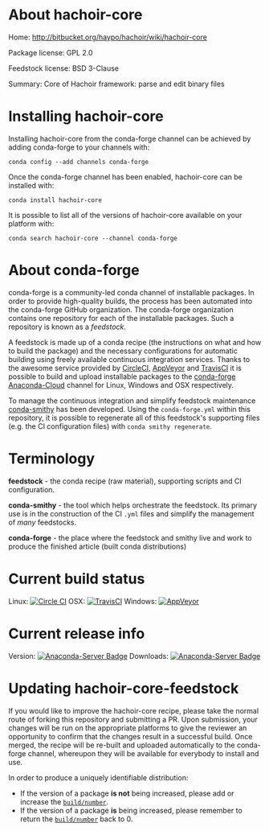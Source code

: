 About hachoir-core
==================

Home: http://bitbucket.org/haypo/hachoir/wiki/hachoir-core

Package license: GPL 2.0

Feedstock license: BSD 3-Clause

Summary: Core of Hachoir framework: parse and edit binary files



Installing hachoir-core
=======================

Installing hachoir-core from the conda-forge channel can be achieved by adding conda-forge to your channels with:

```
conda config --add channels conda-forge
```

Once the conda-forge channel has been enabled, hachoir-core can be installed with:

```
conda install hachoir-core
```

It is possible to list all of the versions of hachoir-core available on your platform with:

```
conda search hachoir-core --channel conda-forge
```


About conda-forge
=================

conda-forge is a community-led conda channel of installable packages.
In order to provide high-quality builds, the process has been automated into the
conda-forge GitHub organization. The conda-forge organization contains one repository
for each of the installable packages. Such a repository is known as a *feedstock*.

A feedstock is made up of a conda recipe (the instructions on what and how to build
the package) and the necessary configurations for automatic building using freely
available continuous integration services. Thanks to the awesome service provided by
[CircleCI](https://circleci.com/), [AppVeyor](http://www.appveyor.com/)
and [TravisCI](https://travis-ci.org/) it is possible to build and upload installable
packages to the [conda-forge](https://anaconda.org/conda-forge)
[Anaconda-Cloud](http://docs.anaconda.org/) channel for Linux, Windows and OSX respectively.

To manage the continuous integration and simplify feedstock maintenance
[conda-smithy](http://github.com/conda-forge/conda-smithy) has been developed.
Using the ``conda-forge.yml`` within this repository, it is possible to regenerate all of
this feedstock's supporting files (e.g. the CI configuration files) with ``conda smithy regenerate``.


Terminology
===========

**feedstock** - the conda recipe (raw material), supporting scripts and CI configuration.

**conda-smithy** - the tool which helps orchestrate the feedstock.
                   Its primary use is in the construction of the CI ``.yml`` files
                   and simplify the management of *many* feedstocks.

**conda-forge** - the place where the feedstock and smithy live and work to
                  produce the finished article (built conda distributions)

Current build status
====================

Linux: [![Circle CI](https://circleci.com/gh/conda-forge/hachoir-core-feedstock.svg?style=svg)](https://circleci.com/gh/conda-forge/hachoir-core-feedstock)
OSX: [![TravisCI](https://travis-ci.org/conda-forge/hachoir-core-feedstock.svg?branch=master)](https://travis-ci.org/conda-forge/hachoir-core-feedstock)
Windows: [![AppVeyor](https://ci.appveyor.com/api/projects/status/github/conda-forge/hachoir-core-feedstock?svg=True)](https://ci.appveyor.com/project/conda-forge/hachoir-core-feedstock/branch/master)

Current release info
====================
Version: [![Anaconda-Server Badge](https://anaconda.org/conda-forge/hachoir-core/badges/version.svg)](https://anaconda.org/conda-forge/hachoir-core)
Downloads: [![Anaconda-Server Badge](https://anaconda.org/conda-forge/hachoir-core/badges/downloads.svg)](https://anaconda.org/conda-forge/hachoir-core)


Updating hachoir-core-feedstock
===============================

If you would like to improve the hachoir-core recipe, please take the normal
route of forking this repository and submitting a PR. Upon submission, your changes will
be run on the appropriate platforms to give the reviewer an opportunity to confirm that the
changes result in a successful build. Once merged, the recipe will be re-built and uploaded
automatically to the conda-forge channel, whereupon they will be available for everybody to
install and use.

In order to produce a uniquely identifiable distribution:
 * If the version of a package **is not** being increased, please add or increase
   the [``build/number``](http://conda.pydata.org/docs/building/meta-yaml.html#build-number-and-string).
 * If the version of a package **is** being increased, please remember to return
   the [``build/number``](http://conda.pydata.org/docs/building/meta-yaml.html#build-number-and-string)
   back to 0.
